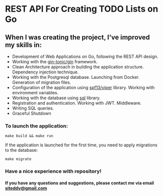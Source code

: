 # REST API For Creating TODO Lists on Go

## When I was creating the project, I've improved my skills in:
- Development of Web Applications on Go, following the REST API design.
- Working with the <a href="https://github.com/gin-tonic/gin ">gin-tonic/gin</a> framework.
- Clean Architecture approach in building the application structure. Dependency injection technique.
- Working with the Postgresql database. Launching from Docker. Generation of migration files.
- Configuration of the application using <a href="https://github.com/spf13/viper ">spf13/viper</a> library. Working with environment variables.
- Working with the database using <a href="https://github.com/jmoiron/sql ">sql</a> library.
- Registration and authentication. Working with JWT. Middleware.
- Writing SQL queries.
- Graceful Shutdown

### To launch the application:

```
make build && make run
```

If the application is launched for the first time, you need to apply migrations to the database:

```
make migrate
```

### Have a nice experience with repository! 
#### If you have any questions and suggestions, please contact me via email siteddv@gmail.com
